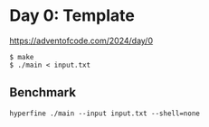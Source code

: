 # Day 0: Template

<https://adventofcode.com/2024/day/0>

```shell
$ make
$ ./main < input.txt
```

## Benchmark

```shell
hyperfine ./main --input input.txt --shell=none
```
